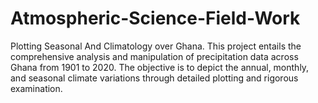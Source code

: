 # Atmospheric-Science-Field-Work
Plotting Seasonal And Climatology over Ghana.
This project entails the comprehensive analysis and manipulation of precipitation data across Ghana from 1901 to 2020. The objective is to depict the annual, monthly, and seasonal climate variations through detailed plotting and rigorous examination.
